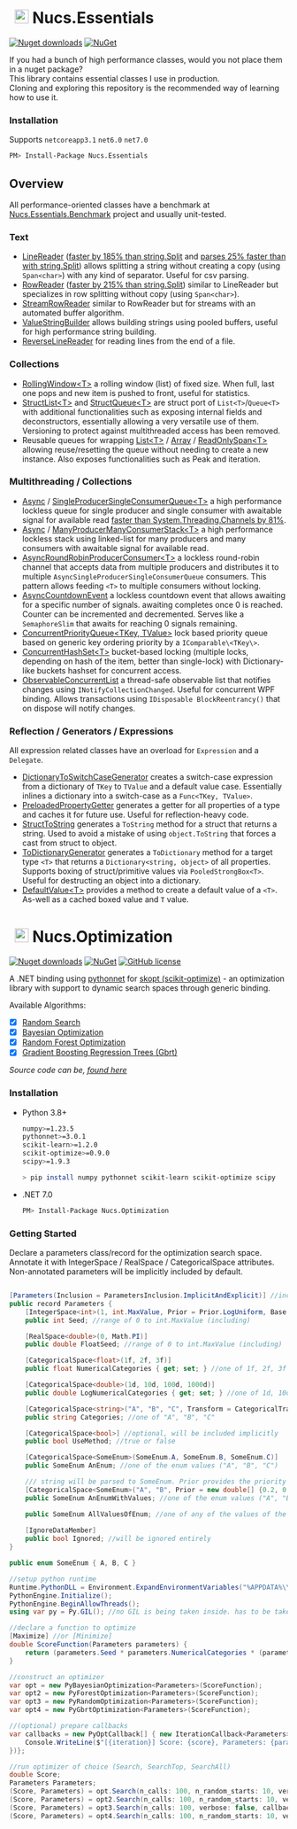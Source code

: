 # <img src="https://i.imgur.com/BOExs52.png" width="25" style="margin: 5px 0px 0px 10px"/> Nucs.Essentials
[![Nuget downloads](https://img.shields.io/nuget/vpre/log4net-loggly-async.svg)](https://www.nuget.org/packages/log4net-loggly-async/)
[![NuGet](https://img.shields.io/nuget/dt/log4net-loggly-async.svg)](https://github.com/Nucs/log4net-loggly-async)

If you had a bunch of high performance classes, would you not place them in a nuget package?<br/>
This library contains essential classes I use in production.<br/>
Cloning and exploring this repository is the recommended way of learning how to use it.

### Installation
Supports `netcoreapp3.1` `net6.0` `net7.0`
```sh
PM> Install-Package Nucs.Essentials
```
Overview
---
All performance-oriented classes have a benchmark at [Nucs.Essentials.Benchmark](https://github.com/Nucs/Nucs.Essentials/tree/main/benchmark/Nucs.Essentials.Benchmarks) project and usually unit-tested.<br/>

### Text
- [LineReader](https://github.com/Nucs/Nucs.Essentials/blob/main/src/Nucs.Essentials/Streams/LineReader.cs) ([faster by 185% than string.Split](https://github.com/Nucs/Nucs.Essentials/blob/main/benchmark/Nucs.Essentials.Benchmarks/LineReaderBenchmark.cs) and [parses 25% faster than with string.Split](https://github.com/Nucs/Nucs.Essentials/blob/main/benchmark/Nucs.Essentials.Benchmarks/LineReaderParseBenchmark.cs))
  allows splitting a string without creating a copy (using `Span<char>`) with any kind of separator. Useful for csv parsing.
- [RowReader](https://github.com/Nucs/Nucs.Essentials/blob/main/src/Nucs.Essentials/Streams/RowReader.cs) ([faster by 215% than string.Split](https://github.com/Nucs/Nucs.Essentials/blob/main/benchmark/Nucs.Essentials.Benchmarks/RowReaderBenchmark.cs)) 
  similar to LineReader but specializes in row splitting without copy (using `Span<char>`).
- [StreamRowReader](https://github.com/Nucs/Nucs.Essentials/blob/main/src/Nucs.Essentials/Streams/StreamRowReader.cs)
    similar to RowReader but for streams with an automated buffer algorithm.
- [ValueStringBuilder](https://github.com/Nucs/Nucs.Essentials/blob/main/src/Nucs.Essentials/Text/ValueStringBuilder.cs) 
  allows building strings using pooled buffers, useful for high performance string building.
- [ReverseLineReader](https://github.com/Nucs/Nucs.Essentials/blob/main/src/Nucs.Essentials/Streams/StreamRowReader.cs)
  for reading lines from the end of a file.

### Collections
- [RollingWindow\<T\>](https://github.com/Nucs/Nucs.Essentials/blob/main/src/Nucs.Essentials/Collections/RollingWindow.cs)
  a rolling window (list) of fixed size. When full, last one pops and new item is pushed to front, useful for statistics.
- [StructList\<T\>](https://github.com/Nucs/Nucs.Essentials/blob/main/src/Nucs.Essentials/Collections/Structs/StructList.cs) and [StructQueue\<T\>](https://github.com/Nucs/Nucs.Essentials/blob/main/src/Nucs.Essentials/Collections/Structs/StructQueue.cs) 
  are struct port of `List<T>`/`Queue<T>` with additional functionalities such as exposing internal fields and deconstructors, essentially allowing a very versatile use of them.
  Versioning to protect against multithreaded access has been removed.
- Reusable queues for wrapping [List\<T\>](https://github.com/Nucs/Nucs.Essentials/blob/main/src/Nucs.Essentials/Collections/Structs/ReusableListQueue.cs) / [Array](https://github.com/Nucs/Nucs.Essentials/blob/main/src/Nucs.Essentials/Collections/Structs/ReusableArrayQueue.cs) / [ReadOnlySpan\<T\>](https://github.com/Nucs/Nucs.Essentials/blob/main/src/Nucs.Essentials/Collections/Structs/ReusableSpanQueue.cs) 
  allowing reuse/resetting the queue without needing to create a new instance. Also exposes functionalities such as Peak and iteration.

### Multithreading / Collections
- [Async](https://github.com/Nucs/Nucs.Essentials/blob/main/src/Nucs.Essentials/Collections/AsyncSingleProducerSingleConsumerQueue.cs) / [SingleProducerSingleConsumerQueue\<T\>](https://github.com/Nucs/Nucs.Essentials/blob/main/src/Nucs.Essentials/Collections/SingleProducerSingleConsumerQueue.cs) 
  a high performance lockless queue for single producer and single consumer with awaitable signal for available read [faster than System.Threading.Channels by 81%](https://github.com/Nucs/Nucs.Essentials/blob/main/benchmark/Nucs.Essentials.Benchmarks/AsyncSingleProducerSingleConsumerQueue_EnqueueDequeue_Benchmark.cs).
- [Async](https://github.com/Nucs/Nucs.Essentials/blob/main/src/Nucs.Essentials/Collections/AsyncManyProducerManyConsumerStack.cs) / [ManyProducerManyConsumerStack\<T\>](https://github.com/Nucs/Nucs.Essentials/blob/main/src/Nucs.Essentials/Collections/ManyProducerManyConsumerStack.cs)
  a high performance lockless stack using linked-list for many producers and many consumers with awaitable signal for available read.
- [AsyncRoundRobinProducerConsumer\<T\>](https://github.com/Nucs/Nucs.Essentials/blob/main/src/Nucs.Essentials/Collections/AsyncRoundRobinProducerConsumer.cs)
  a lockless round-robin channel that accepts data from multiple producers and distributes it to multiple `AsyncSingleProducerSingleConsumerQueue` consumers. This pattern allows feeding `<T>` to multiple consumers without locking.
- [AsyncCountdownEvent](https://github.com/Nucs/Nucs.Essentials/blob/main/src/Nucs.Essentials/Threading/AsyncCountdownEvent.cs) 
  a lockless countdown event that allows awaiting for a specific number of signals. awaiting completes once 0 is reached. Counter can be incremented and decremented. Serves like a `SemaphoreSlim` that awaits for reaching 0 signals remaining.
- [ConcurrentPriorityQueue\<TKey, TValue\>](https://github.com/Nucs/Nucs.Essentials/blob/main/src/Nucs.Essentials/Collections/ConcurrentPriorityQueue.cs)
  lock based priority queue based on generic key ordering priority by a `IComparable\<TKey\>`.
- [ConcurrentHashSet\<T\>](https://github.com/Nucs/Nucs.Essentials/blob/main/src/Nucs.Essentials/Collections/ConcurrentHashSet.cs)
    bucket-based locking (multiple locks, depending on hash of the item, better than single-lock) with Dictionary-like buckets hashset for concurrent access.
- [ObservableConcurrentList](https://github.com/Nucs/Nucs.Essentials/blob/main/src/Nucs.Essentials/Collections/ObservableConcurrentList.cs)
    a thread-safe observable list that notifies changes using `INotifyCollectionChanged`. Useful for concurrent WPF binding. Allows transactions using `IDisposable BlockReentrancy()` that on dispose will notify changes.

### Reflection / Generators / Expressions
All expression related classes have an overload for `Expression` and a `Delegate`.
- [DictionaryToSwitchCaseGenerator](https://github.com/Nucs/Nucs.Essentials/blob/main/src/Nucs.Essentials/Reflection/DictionaryToSwitchCaseGenerator.cs)
  creates a switch-case expression from a dictionary of `TKey` to `TValue` and a default value case. Essentially inlines a dictionary into a switch-case as a `Func<TKey, TValue>`.
- [PreloadedPropertyGetter](https://github.com/Nucs/Nucs.Essentials/blob/main/src/Nucs.Essentials/Reflection/PreloadedPropertyGetter.cs)
  generates a getter for all properties of a type and caches it for future use. Useful for reflection-heavy code.
- [StructToString](https://github.com/Nucs/Nucs.Essentials/blob/main/src/Nucs.Essentials/Reflection/StructToString.cs)
  generates a `ToString` method for a struct that returns a string. Used to avoid a mistake of using `object.ToString` that forces a cast from struct to object.
- [ToDictionaryGenerator](https://github.com/Nucs/Nucs.Essentials/blob/main/src/Nucs.Essentials/Reflection/ToDictionaryGenerator.cs)
  generates a `ToDictionary` method for a target type `<T>` that returns a `Dictionary<string, object>` of all properties. Supports boxing of struct/primitive values via `PooledStrongBox<T>`. Useful for destructing an object into a dictionary.
- [DefaultValue\<T\>](https://github.com/Nucs/Nucs.Essentials/blob/main/src/Nucs.Essentials/Reflection/DefaultValue.cs)
  provides a method to create a default value of a `<T>`. As-well as a cached boxed value and `T` value.


# <img src="https://i.imgur.com/BOExs52.png" width="25" style="margin: 5px 0px 0px 10px"/> Nucs.Optimization
[![Nuget downloads](https://img.shields.io/nuget/vpre/Nucs.Optimization.svg)](https://www.nuget.org/packages/Nucs.Essentials/)
[![NuGet](https://img.shields.io/nuget/dt/Nucs.Optimization.svg)](https://github.com/Nucs/Nucs.Essentials)
[![GitHub license](https://img.shields.io/github/license/mashape/apistatus.svg)](https://github.com/Nucs/Essentials/blob/master/LICENSE)


A .NET binding using [pythonnet](https://github.com/pythonnet/pythonnet) for [skopt (scikit-optimize)](https://scikit-optimize.github.io/) - an optimization library with support to dynamic search spaces through generic binding.<br/>

Available Algorithms:
- [x] [Random Search](https://github.com/Nucs/Nucs.Essentials/blob/main/src/Nucs.Optimization/PyRandomOptimization.cs)
- [x] [Bayesian Optimization](https://github.com/Nucs/Nucs.Essentials/blob/main/src/Nucs.Optimization/PyBayesianOptimization.cs)
- [x] [Random Forest Optimization](https://github.com/Nucs/Nucs.Essentials/blob/main/src/Nucs.Optimization/PyForestOptimization.cs)
- [x] [Gradient Boosting Regression Trees (Gbrt)](https://github.com/Nucs/Nucs.Essentials/blob/main/src/Nucs.Optimization/PyGbrtOptimization.cs)

*Source code can be, [found here](https://github.com/Nucs/Nucs.Essentials/tree/main/src/Nucs.Optimization)*


### Installation

* Python 3.8+
    ```sh
    numpy>=1.23.5
    pythonnet>=3.0.1
    scikit-learn>=1.2.0
    scikit-optimize>=0.9.0
    scipy>=1.9.3
  
    > pip install numpy pythonnet scikit-learn scikit-optimize scipy
    ```
* .NET 7.0
    ```sh
    PM> Install-Package Nucs.Optimization
    ```

### Getting Started


Declare a parameters class/record for the optimization search space.</br>
Annotate it with IntegerSpace / RealSpace / CategoricalSpace attributes. </br>
Non-annotated parameters will be implicitly included by default.

```C#

[Parameters(Inclusion = ParametersInclusion.ImplicitAndExplicit)] //include all annotated and non-annotated
public record Parameters {
    [IntegerSpace<int>(1, int.MaxValue, Prior = Prior.LogUniform, Base = 2, Transform = NumericalTransform.Normalize)]
    public int Seed; //range of 0 to int.MaxValue (including)

    [RealSpace<double>(0, Math.PI)]
    public double FloatSeed; //range of 0 to int.MaxValue (including)

    [CategoricalSpace<float>(1f, 2f, 3f)]
    public float NumericalCategories { get; set; } //one of 1f, 2f, 3f

    [CategoricalSpace<double>(1d, 10d, 100d, 1000d)]
    public double LogNumericalCategories { get; set; } //one of 1d, 10d, 100d, 1000d

    [CategoricalSpace<string>("A", "B", "C", Transform = CategoricalTransform.Identity)]
    public string Categories; //one of "A", "B", "C"

    [CategoricalSpace<bool>] //optional, will be included implicitly
    public bool UseMethod; //true or false

    [CategoricalSpace<SomeEnum>(SomeEnum.A, SomeEnum.B, SomeEnum.C)]
    public SomeEnum AnEnum; //one of the enum values ("A", "B", "C")

    /// string will be parsed to SomeEnum. Prior provides the priority of each possible value. 'B' will have 80% priority of being selected.
    [CategoricalSpace<SomeEnum>("A", "B", Prior = new double[] {0.2, 0.8})] 
    public SomeEnum AnEnumWithValues; //one of the enum values ("A", "B")

    public SomeEnum AllValuesOfEnum; //one of any of the values of the enum
        
    [IgnoreDataMember]
    public bool Ignored; //will be ignored entirely
}

public enum SomeEnum { A, B, C }

```

```C#
//setup python runtime
Runtime.PythonDLL = Environment.ExpandEnvironmentVariables("%APPDATA%\\..\\Local\\Programs\\Python\\Python38\\python38.dll");
PythonEngine.Initialize();
PythonEngine.BeginAllowThreads();
using var py = Py.GIL(); //no GIL is being taken inside. has to be taken outside.

//declare a function to optimize
[Maximize] //or [Minimize]
double ScoreFunction(Parameters parameters) {
    return (parameters.Seed * parameters.NumericalCategories * (parameters.UseMethod ? 1 : -1) * Math.Sin(0.05+parameters.FloatSeed)) / 1000000;
}

//construct an optimizer
var opt = new PyBayesianOptimization<Parameters>(ScoreFunction);
var opt2 = new PyForestOptimization<Parameters>(ScoreFunction);
var opt3 = new PyRandomOptimization<Parameters>(ScoreFunction);
var opt4 = new PyGbrtOptimization<Parameters>(ScoreFunction);

//(optional) prepare callbacks
var callbacks = new PyOptCallback[] { new IterationCallback<Parameters>(maximize: true, (iteration, parameters, score) => {
    Console.WriteLine($"[{iteration}] Score: {score}, Parameters: {parameters}");
})};

//run optimizer of choice (Search, SearchTop, SearchAll)
double Score;
Parameters Parameters;
(Score, Parameters) = opt.Search(n_calls: 100, n_random_starts: 10, verbose: false, callbacks: callbacks);
(Score, Parameters) = opt2.Search(n_calls: 100, n_random_starts: 10, verbose: false, callbacks: callbacks);
(Score, Parameters) = opt3.Search(n_calls: 100, verbose: false, callbacks: callbacks);
(Score, Parameters) = opt4.Search(n_calls: 100, n_random_starts: 10, verbose: false, callbacks: callbacks);
```
